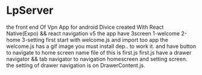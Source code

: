# LpServer
the front end Of Vpn App for android Divice created With React Native(Expo) && react navigation v5
the app have 3screen
1-welcome
2-home
3-setting
first start with welcome.js and import too app the welcome.js has a gif image you must install dep.. to work it.
and have button to navigate to home screen name file of this is first.js 
first.js have a drawer navigator && tab navigator to navigation homescreen and setting screen.
the setting of drawer navigation is on DrawerContent.js.


